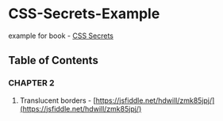 # CSS-Secrets-Example
example for book - [CSS Secrets](http://shop.oreilly.com/product/0636920031123.do)
## Table of Contents
### CHAPTER 2
1. Translucent borders - [https://jsfiddle.net/hdwill/zmk85jpj/](https://jsfiddle.net/hdwill/zmk85jpj/)
